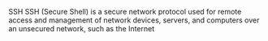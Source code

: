 SSH
SSH (Secure Shell) is a secure network protocol used for remote access and management of network devices, servers, and computers over an unsecured network, such as the Internet
